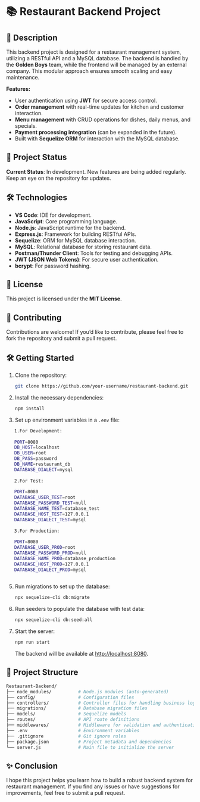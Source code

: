 # 📚 Restaurant Backend Project

## 📖 Description
This backend project is designed for a restaurant management system, utilizing a RESTful API and a MySQL database. The backend is handled by the **Golden Boys** team, while the frontend will be managed by an external company. This modular approach ensures smooth scaling and easy maintenance.

**Features:**
- User authentication using **JWT** for secure access control.
- **Order management** with real-time updates for kitchen and customer interaction.
- **Menu management** with CRUD operations for dishes, daily menus, and specials.
- **Payment processing integration** (can be expanded in the future).
- Built with **Sequelize ORM** for interaction with the MySQL database.

## 🚧 Project Status
**Current Status**: In development. New features are being added regularly. Keep an eye on the repository for updates.

## 🛠️ Technologies
- **VS Code**: IDE for development.
- **JavaScript**: Core programming language.
- **Node.js**: JavaScript runtime for the backend.
- **Express.js**: Framework for building RESTful APIs.
- **Sequelize**: ORM for MySQL database interaction.
- **MySQL**: Relational database for storing restaurant data.
- **Postman/Thunder Client**: Tools for testing and debugging APIs.
- **JWT (JSON Web Tokens)**: For secure user authentication.
- **bcrypt**: For password hashing.

## 📜 License
This project is licensed under the **MIT License**.

## 🤝 Contributing
Contributions are welcome! If you’d like to contribute, please feel free to fork the repository and submit a pull request.

## 🛠️ Getting Started

1. Clone the repository:

    ```bash
    git clone https://github.com/your-username/restaurant-backend.git
    ```

2. Install the necessary dependencies:

    ```bash
    npm install
    ```

3. Set up environment variables in a `.env` file:
 ```bash
    1.For Development:
    
    PORT=8080
    DB_HOST=localhost
    DB_USER=root
    DB_PASS=password
    DB_NAME=restaurant_db
    DATABASE_DIALECT=mysql
   
    2.For Test:
    
    PORT=8080
    DATABASE_USER_TEST=root
    DATABASE_PASSWORD_TEST=null
    DATABASE_NAME_TEST=database_test
    DATABASE_HOST_TEST=127.0.0.1
    DATABASE_DIALECT_TEST=mysql
   
    3.For Production:
    
    PORT=8080
    DATABASE_USER_PROD=root
    DATABASE_PASSWORD_PROD=null
    DATABASE_NAME_PROD=database_production
    DATABASE_HOST_PROD=127.0.0.1
    DATABASE_DIALECT_PROD=mysql
    
```
5. Run migrations to set up the database:

    ```bash
    npx sequelize-cli db:migrate
    ```
6. Run seeders to populate the database with test data:

    ```bash
    npx sequelize-cli db:seed:all
    ```

7. Start the server:

    ```bash
    npm run start
    ```

    The backend will be available at [http://localhost:8080](http://localhost:8080).

## 📂 Project Structure

```bash
Restaurant-Backend/  
├── node_modules/          # Node.js modules (auto-generated)
├── config/                # Configuration files
├── controllers/           # Controller files for handling business logic
├── migrations/            # Database migration files
├── models/                # Sequelize models
├── routes/                # API route definitions
├── middlewares/           # Middleware for validation and authentication
├── .env                   # Environment variables
├── .gitignore             # Git ignore rules
├── package.json           # Project metadata and dependencies
└── server.js              # Main file to initialize the server
```

## ✨ Conclusion

I hope this project helps you learn how to build a robust backend system for restaurant management. If you find any issues or have suggestions for improvements, feel free to submit a pull request. 

